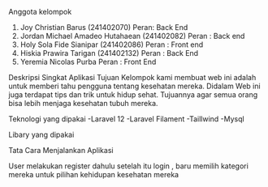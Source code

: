 Anggota kelompok
1. Joy Christian Barus (241402070) Peran: Back End
2. Jordan Michael Amadeo Hutahaean (241402082) Peran : Back end 
3. Holy Sola Fide Sianipar (241402086) Peran : Front end
4. Hiskia Prawira Tarigan (241402132) Peran : Back End
5. Yeremia Nicolas Purba  Peran : Front End

Deskripsi Singkat Aplikasi
Tujuan Kelompok kami membuat web ini adalah untuk memberi tahu pengguna tentang kesehatan mereka. Didalam Web ini  juga terdapat tips dan trik untuk hidup sehat. Tujuannya agar semua orang bisa lebih menjaga kesehatan tubuh mereka.

Teknologi yang dipakai
-Laravel 12
-Laravel Filament
-Taillwind
-Mysql

Libary yang dipakai

Tata Cara Menjalankan Aplikasi

User melakukan register dahulu setelah itu login , baru memilih kategori mereka untuk pilihan kehidupan kesehatan mereka
